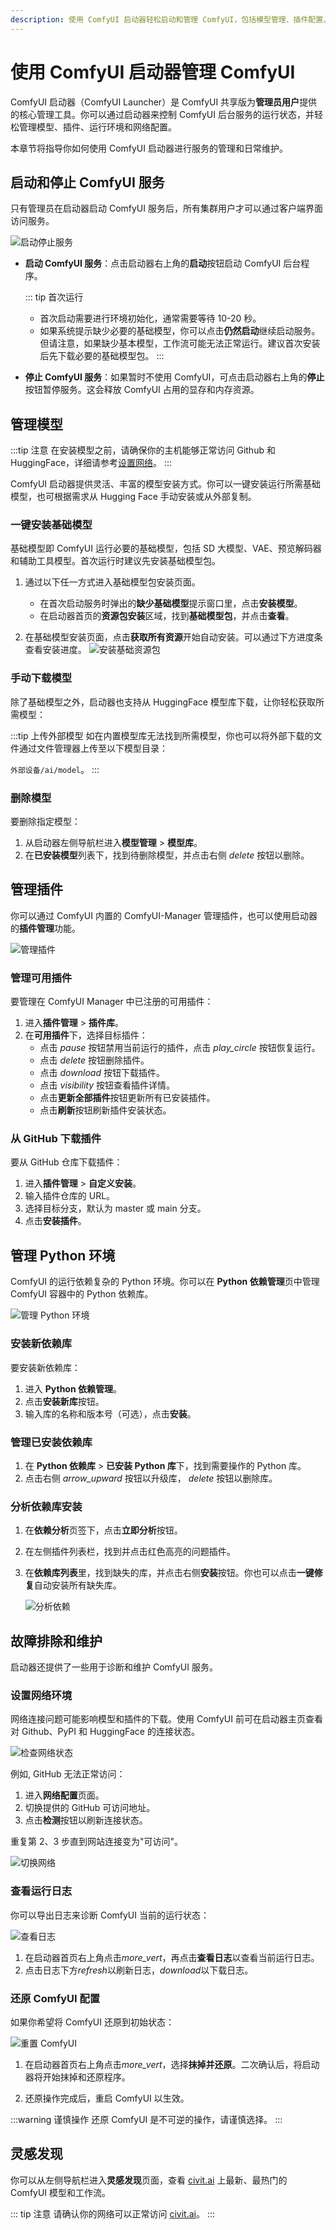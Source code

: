 ```yaml
---
description: 使用 ComfyUI 启动器轻松启动和管理 ComfyUI，包括模型管理、插件配置、环境设置与网络检查等。
---
```

# 使用 ComfyUI 启动器管理 ComfyUI

ComfyUI 启动器（ComfyUI Launcher）是 ComfyUI 共享版为**管理员用户**提供的核心管理工具。你可以通过启动器来控制 ComfyUI 后台服务的运行状态，并轻松管理模型、插件、运行环境和网络配置。

本章节将指导你如何使用 ComfyUI 启动器进行服务的管理和日常维护。

## 启动和停止 ComfyUI 服务

只有管理员在启动器启动 ComfyUI 服务后，所有集群用户才可以通过客户端界面访问服务。

![启动停止服务](/images/zh/manual/use-cases/comfyui-start.png#bordered)

- **启动 ComfyUI 服务**：点击启动器右上角的**启动**按钮启动 ComfyUI 后台程序。
    
    ::: tip 首次运行
    - 首次启动需要进行环境初始化，通常需要等待 10-20 秒。
    - 如果系统提示缺少必要的基础模型，你可以点击**仍然启动**继续启动服务。但请注意，如果缺少基本模型，工作流可能无法正常运行。建议首次安装后先下载必要的基础模型包。
    :::

- **停止 ComfyUI 服务**：如果暂时不使用 ComfyUI，可点击启动器右上角的**停止**按钮暂停服务。这会释放 ComfyUI 占用的显存和内存资源。

## 管理模型

:::tip 注意
在安装模型之前，请确保你的主机能够正常访问 Github 和 HuggingFace，详细请参考[设置网络](#设置网络环境)。
:::

ComfyUI 启动器提供灵活、丰富的模型安装方式。你可以一键安装运行所需基础模型，也可根据需求从 Hugging Face 手动安装或从外部复制。

### 一键安装基础模型

基础模型即 ComfyUI 运行必要的基础模型，包括 SD 大模型、VAE、预览解码器和辅助工具模型。首次运行时建议先安装基础模型包。

1. 通过以下任一方式进入基础模型包安装页面。
   - 在首次启动服务时弹出的**缺少基础模型**提示窗口里，点击**安装模型**。
   - 在启动器首页的**资源包安装**区域，找到**基础模型包**，并点击**查看**。

2. 在基础模型安装页面，点击**获取所有资源**开始自动安装。可以通过下方进度条查看安装进度。
    ![安装基础资源包](/images/zh/manual/use-cases/comfyui-install-model.png#bordered)
   
### 手动下载模型
除了基础模型之外，启动器也支持从 HuggingFace 模型库下载，让你轻松获取所需模型：

<Tabs>
<template #内置模型库下载>

通过以下步骤从内置 Hugging Face 模型库下载模型：

1. 进入**模型管理**。
2. 下拉页面至**可用模型**，可通过类别或关键字找到所需模型。
3. 点击<i class="material-symbols-outlined">download</i> 按钮下载模型。

    ![下载](/images/zh/manual/use-cases/comfyui-model-library-download.png#bordered)

</template>
<template #自定义网址下载>
如果内置模型库里找不到所需模型，你也可以通过该模型在 Hugging Face 上的 URL 直接下载：

1. 导航至 **模型管理** > **自定义下载**。 
2. 填入模型 URL 并选择目标存储路径。
3. 点击**下载模型**。

    ![Custom download](/images/zh/manual/use-cases/comfyui-custom-model-download.png#bordered)
</template>
</Tabs>

:::tip 上传外部模型
如在内置模型库无法找到所需模型，你也可以将外部下载的文件通过文件管理器上传至以下模型目录：

 `外部设备/ai/model`。
:::

### 删除模型
要删除指定模型：

1. 从启动器左侧导航栏进入**模型管理** > **模型库**。
2. 在**已安装模型**列表下，找到待删除模型，并点击右侧 <i class="material-symbols-outlined">delete</i> 按钮以删除。

## 管理插件

你可以通过 ComfyUI 内置的 ComfyUI-Manager 管理插件，也可以使用启动器的**插件管理**功能。

![管理插件](/images/zh/manual/use-cases/comfyui-manage-plugin.png#bordered)

### 管理可用插件

要管理在 ComfyUI Manager 中已注册的可用插件：

1. 进入**插件管理** > **插件库**。
2. 在**可用插件**下，选择目标插件：
   - 点击 <i class="material-symbols-outlined">pause</i> 按钮禁用当前运行的插件，点击 <i class="material-symbols-outlined">play_circle</i> 按钮恢复运行。
   - 点击 <i class="material-symbols-outlined">delete</i> 按钮删除插件。
   - 点击 <i class="material-symbols-outlined">download</i> 按钮下载插件。
   - 点击 <i class="material-symbols-outlined">visibility</i> 按钮查看插件详情。
   - 点击**更新全部插件**按钮更新所有已安装插件。
   - 点击**刷新**按钮刷新插件安装状态。
  
### 从 GitHub 下载插件

要从 GitHub 仓库下载插件：

1. 进入**插件管理** > **自定义安装**。
2. 输入插件仓库的 URL。
3. 选择目标分支，默认为 master 或 main 分支。
4. 点击**安装插件**。

## 管理 Python 环境

ComfyUI 的运行依赖复杂的 Python 环境。你可以在 **Python 依赖管理**页中管理 ComfyUI 容器中的 Python 依赖库。

![管理 Python 环境](/images/zh/manual/use-cases/comfyui-manage-python.png#bordered)

### 安装新依赖库

要安装新依赖库：

1. 进入 **Python 依赖管理**。
2. 点击**安装新库**按钮。
3. 输入库的名称和版本号（可选），点击**安装**。

### 管理已安装依赖库
1. 在 **Python 依赖库** > **已安装 Python 库**下，找到需要操作的 Python 库。
2. 点击右侧 <i class="material-symbols-outlined">arrow_upward</i> 按钮以升级库， <i class="material-symbols-outlined">delete</i> 按钮以删除库。

### 分析依赖库安装
1. 在**依赖分析**页签下，点击**立即分析**按钮。
2. 在左侧插件列表栏，找到并点击红色高亮的问题插件。
3. 在**依赖库列表**里，找到缺失的库，并点击右侧**安装**按钮。你也可以点击**一键修复**自动安装所有缺失库。
    
    ![分析依赖](/images/zh/manual/use-cases/comfyui-analyze-dependency.png#bordered)

## 故障排除和维护

启动器还提供了一些用于诊断和维护 ComfyUI 服务。

### 设置网络环境

网络连接问题可能影响模型和插件的下载。使用 ComfyUI 前可在启动器主页查看对 Github、PyPI 和 HuggingFace 的连接状态。

![检查网络状态](/images/zh/manual/use-cases/comfyui-view-network.png#bordered)

例如, GitHub 无法正常访问：

1. 进入**网络配置**页面。
2. 切换提供的 GitHub 可访问地址。
3. 点击**检测**按钮以刷新连接状态。

重复第 2、3 步直到网站连接变为"可访问"。

![切换网络](/images/zh/manual/use-cases/comfyui-change-network.png#bordered)

### 查看运行日志

你可以导出日志来诊断 ComfyUI 当前的运行状态：

![查看日志](/images/zh/manual/use-cases/comfyui-log.png#bordered)


1. 在启动器首页右上角点击<i class="material-symbols-outlined">more_vert</i>，再点击**查看日志**以查看当前运行日志。
2. 点击日志下方<i class="material-symbols-outlined">refresh</i>以刷新日志，<i class="material-symbols-outlined">download</i>以下载日志。

### 还原 ComfyUI 配置

如果你希望将 ComfyUI 还原到初始状态：

![重置 ComfyUI](/images/zh/manual/use-cases/comfyui-reset.png#bordered)

1. 在启动器首页右上角点击<i class="material-symbols-outlined">more_vert</i>，选择**抹掉并还原**。二次确认后，将启动器将开始抹掉和还原程序。
   

2. 还原操作完成后，重启 ComfyUI 以生效。

:::warning 谨慎操作
还原 ComfyUI 是不可逆的操作，请谨慎选择。
:::

## 灵感发现

你可以从左侧导航栏进入**灵感发现**页面，查看 [civit.ai](civit.ai) 上最新、最热门的 ComfyUI 模型和工作流。

::: tip 注意
请确认你的网络可以正常访问 [civit.ai](civit.ai)。
:::



